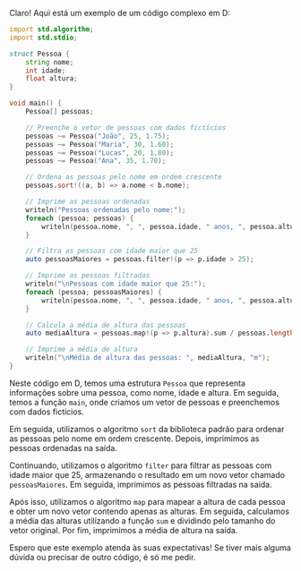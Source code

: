 Claro! Aqui está um exemplo de um código complexo em D:

```d
import std.algorithm;
import std.stdio;

struct Pessoa {
    string nome;
    int idade;
    float altura;
}

void main() {
    Pessoa[] pessoas;

    // Preenche o vetor de pessoas com dados fictícios
    pessoas ~= Pessoa("João", 25, 1.75);
    pessoas ~= Pessoa("Maria", 30, 1.60);
    pessoas ~= Pessoa("Lucas", 20, 1.80);
    pessoas ~= Pessoa("Ana", 35, 1.70);

    // Ordena as pessoas pelo nome em ordem crescente
    pessoas.sort!((a, b) => a.nome < b.nome);

    // Imprime as pessoas ordenadas
    writeln("Pessoas ordenadas pelo nome:");
    foreach (pessoa; pessoas) {
        writeln(pessoa.nome, ", ", pessoa.idade, " anos, ", pessoa.altura, "m");
    }

    // Filtra as pessoas com idade maior que 25
    auto pessoasMaiores = pessoas.filter!(p => p.idade > 25);

    // Imprime as pessoas filtradas
    writeln("\nPessoas com idade maior que 25:");
    foreach (pessoa; pessoasMaiores) {
        writeln(pessoa.nome, ", ", pessoa.idade, " anos, ", pessoa.altura, "m");
    }

    // Calcula a média de altura das pessoas
    auto mediaAltura = pessoas.map!(p => p.altura).sum / pessoas.length;

    // Imprime a média de altura
    writeln("\nMédia de altura das pessoas: ", mediaAltura, "m");
}
```

Neste código em D, temos uma estrutura `Pessoa` que representa informações sobre uma pessoa, como nome, idade e altura. Em seguida, temos a função `main`, onde criamos um vetor de pessoas e preenchemos com dados fictícios.

Em seguida, utilizamos o algoritmo `sort` da biblioteca padrão para ordenar as pessoas pelo nome em ordem crescente. Depois, imprimimos as pessoas ordenadas na saída.

Continuando, utilizamos o algoritmo `filter` para filtrar as pessoas com idade maior que 25, armazenando o resultado em um novo vetor chamado `pessoasMaiores`. Em seguida, imprimimos as pessoas filtradas na saída.

Após isso, utilizamos o algoritmo `map` para mapear a altura de cada pessoa e obter um novo vetor contendo apenas as alturas. Em seguida, calculamos a média das alturas utilizando a função `sum` e dividindo pelo tamanho do vetor original. Por fim, imprimimos a média de altura na saída.

Espero que este exemplo atenda às suas expectativas! Se tiver mais alguma dúvida ou precisar de outro código, é só me pedir.